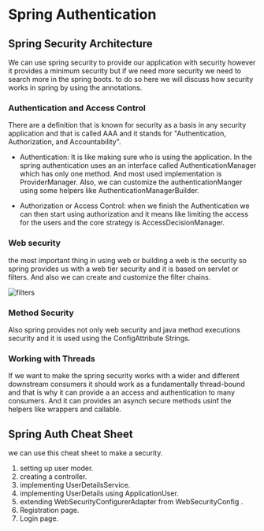 # Spring Authentication

## Spring Security Architecture

We can use spring security to provide our application with security however it provides a minimum security but if we need more security we need to search more in the spring boots. to do so here we will discuss how security works in spring by using the annotations.

### Authentication and Access Control

There are a definition that is known for security as a basis in any security application and that is called AAA and it stands for "Authentication, Authorization, and Accountability". 

* Authentication: It is like making sure who is using the application.
In the spring authentication uses an an interface called AuthenticationManager which has only one method. And most used implementation is ProviderManager. Also, we can customize the authenticationManger using some helpers like AuthenticationManagerBuilder.

* Authorization or Access Control: when we finish the Authentication we can then start using authorization and it means like limiting the access for the users and the core strategy is AccessDecisionManager.

### Web security

the most important thing in using web or building a web is the security so spring provides us with a web tier security and it is based on servlet or filters. And also we can create and customize the filter chains.

![filters](https://github.com/spring-guides/top-spring-security-architecture/raw/main/images/filters.png)

### Method Security

Also spring provides not only web security and java method executions security and it is used using the ConfigAttribute  Strings.

### Working with Threads
If we want to make the spring security works with a wider and different downstream consumers it should work as a fundamentally thread-bound and that is why it can provide a an access and authentication to many consumers. And it can provides an asynch secure methods usinf the helpers like wrappers and callable.

## Spring Auth Cheat Sheet
we can use this cheat sheet to make a security.
1. setting up user moder.
2. creating a controller.
3. implementing UserDetailsService.
4. implementing UserDetails using ApplicationUser.
5. extending WebSecurityConfigurerAdapter from WebSecurityConfig .
6. Registration page.
7. Login page.



